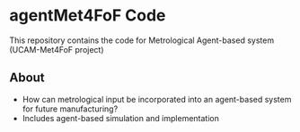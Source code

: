 # agentMet4FoF Code
This repository contains the code for Metrological Agent-based system (UCAM-Met4FoF project)

About
---
 - How can metrological input be incorporated into an agent-based system for future manufacturing?
 - Includes agent-based simulation and implementation
